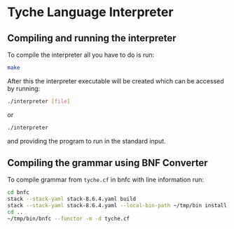 # Tyche Language Interpreter

## Compiling and running the interpreter

To compile the interpreter all you have to do is run:
```bash
make
```
After this the interpreter executable will be created which can be accessed by running:
```bash
./interpreter [file]
```
or
```bash
./interpreter
```
and providing the program to run in the standard input.

## Compiling the grammar using BNF Converter
To compile grammar from `tyche.cf` in bnfc with line information run:
```bash
cd bnfc
stack --stack-yaml stack-8.6.4.yaml build
stack --stack-yaml stack-8.6.4.yaml --local-bin-path ~/tmp/bin install
cd ..
~/tmp/bin/bnfc --functor -m -d tyche.cf
```